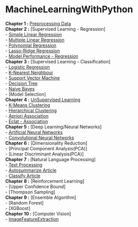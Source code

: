 # MachineLearningWithPython
**Chapter 1 :** [Preprocessing Data](https://github.com/bansalrishi/MachineLearningWithPython/blob/master/01.%20Data%20Pre-Processing.ipynb)  
**Chapter 2 :** [Supervised Learning - Regression]  
      -  [Simple Linear Regression](https://github.com/bansalrishi/MachineLearningWithPython/blob/master/02.%20Simple%20Linear%20Regression.ipynb)  
      -  [Multiple Linear Regression](https://github.com/bansalrishi/MachineLearningWithPython/blob/master/02.%20Multiple%20Linear%20Regression.ipynb)   
      -  [Polynomial Regression](https://github.com/bansalrishi/MachineLearningWithPython/blob/master/02.%20Polynomial%20Regression.ipynb)  
      -  [Lasso-Ridge Regression](https://github.com/bansalrishi/MachineLearningWithPython/blob/master/02.%20LassoRidge%20Regression.ipynb)  
      -  [Model Performance - Regression](https://github.com/bansalrishi/MachineLearningWithPython/blob/master/02.%20Regression%20Model%20Performance.ipynb)    
 **Chapter 3 :** [Supervised Learning - Classification]  
      -  [Logistic Regression](https://github.com/bansalrishi/MachineLearningWithPython/blob/master/03.%20Logistic%20Regression.ipynb)  
      -  [K-Nearest Neighbour](https://github.com/bansalrishi/MachineLearningWithPython/blob/master/03.%20K%20Nearest%20Neighbour.ipynb)  
      -  [Support Vector Machine](https://github.com/bansalrishi/MachineLearningWithPython/blob/master/03.%20Support%20Vector%20Machines.ipynb)           
      -  [Decision Tree](https://github.com/bansalrishi/MachineLearningWithPython/blob/master/03.%20Decision%20Tree.ipynb)  
      -  [Naive Bayes](https://github.com/bansalrishi/MachineLearningWithPython/blob/master/03.%20Naive%20Bayes.ipynb)  
      -  [Model Selection]  
**Chapter 4 :** [UnSupervised Learning](https://github.com/bansalrishi/MachineLearningWithPython/blob/master/04.%20Unsupervised%20Learning%20-%20Clustering.ipynb)  
      -  [K-Means Clustering](https://github.com/bansalrishi/MachineLearningWithPython/blob/master/04.%20K-Means%20Clustering.ipynb)  
      -  [Hierarchical Clustering](https://github.com/bansalrishi/MachineLearningWithPython/blob/master/04.%20Hierarchical%20Clustering.ipynb)  
      -  [Apriori Association](https://github.com/bansalrishi/MachineLearningWithPython/blob/master/04.%20Apriori%20Association.ipynb)  
      -  [Eclat - Association](https://github.com/bansalrishi/MachineLearningWithPython/blob/master/04%20Eclat%20Association.ipynb)  
**Chapter 5 :** [Deep Learning/Neural Networks]  
      -  [Artificial Neural Networks](https://github.com/bansalrishi/MachineLearningWithPython/blob/master/05.%20Artificial%20Neural%20Network.ipynb)  
      -  [Convolutional Neural Networks](https://github.com/bansalrishi/MachineLearningWithPython/blob/master/05.%20Convolutional%20Neural%20Network.ipynb)  
**Chapter 6 :** [Dimensionality Reduction]  
      -  [Principal Component Analysis(PCA)]  
      -  [Linear Discriminant Analysis(PCA)]  
**Chapter 7 :** [Natural Language Processing]  
      -  [Text Processing](https://github.com/bansalrishi/MachineLearningWithPython/blob/master/07.%20Text%20Processing.ipynb)  
      -  [Autosummarize Article](https://github.com/bansalrishi/MachineLearningWithPython/blob/master/07.%20Summarize%20Article.ipynb)    
      -  [Classify Article](https://github.com/bansalrishi/MachineLearningWithPython/blob/master/07.%20Classify%20Article.ipynb)    
**Chapter 8 :** [Reinforcement Learning]  
      -  [Upper Confidence Bound]  
      -  [Thompson Sampling]  
**Chapter 9 :** [Ensemble Algorithm]  
      -  [Random Forest]  
      -  [XGBoost]  
**Chapter 10 :** [Computer Vision]  
      -  [ImageFeatureExtraction](http://localhost:8888/notebooks/Github/MachineLearningWithPython/10.%20ImageFeatureExtraction.ipynb)  
       
      

